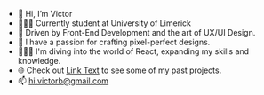 - 👋 Hi, I’m Victor
- 👨🏻‍🎓 Currently student at University of Limerick
- 👀 Driven by Front-End Development and the art of UX/UI Design.
- 👾 I have a passion for crafting pixel-perfect designs.
- 🏄🏻‍♂️ I'm diving into the world of React, expanding my skills and knowledge.
- 🌐 Check out <a href="http://example.com" target="_blank">Link Text</a> to see some of my past projects.
- 📫 hi.victorb@gmail.com
